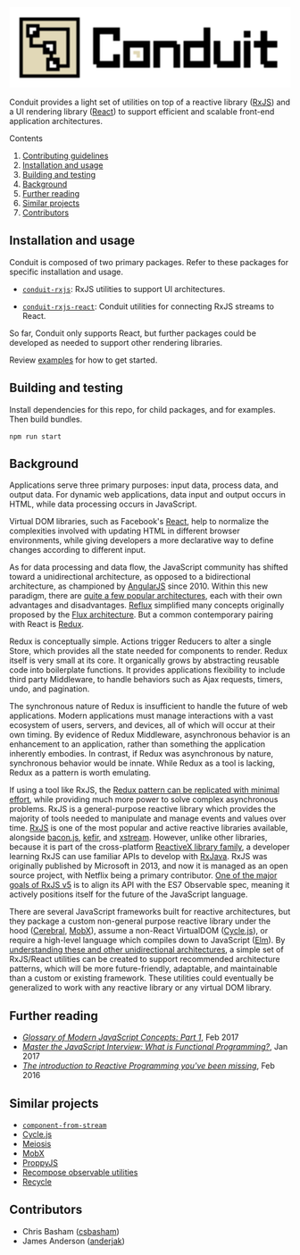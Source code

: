 <img width="840" src="https://raw.githubusercontent.com/basham/conduit-media/master/logo/conduit-logo.svg?sanitize=true" alt="Conduit">

Conduit provides a light set of utilities on top of a reactive library ([RxJS](http://reactivex.io/rxjs/)) and a UI rendering library ([React](https://reactjs.org/)) to support efficient and scalable front-end application architectures.

Contents

1. [Contributing guidelines](CONTRIBUTING.md)
2. [Installation and usage](#installation-and-usage)
3. [Building and testing](#building-and-testing)
4. [Background](#background)
5. [Further reading](#further-reading)
6. [Similar projects](#similar-projects)
7. [Contributors](#contributors)

## Installation and usage

Conduit is composed of two primary packages. Refer to these packages for specific installation and usage.

- [`conduit-rxjs`](packages/conduit-rxjs): RxJS utilities to support UI architectures.

- [`conduit-rxjs-react`](packages/conduit-rxjs-react): Conduit utilities for connecting RxJS streams to React.

So far, Conduit only supports React, but further packages could be developed as needed to support other rendering libraries.

Review [examples](examples) for how to get started.

## Building and testing

Install dependencies for this repo, for child packages, and for examples. Then build bundles.

```
npm run start
```

## Background

Applications serve three primary purposes: input data, process data, and output data. For dynamic web applications, data input and output occurs in HTML, while data processing occurs in JavaScript.

Virtual DOM libraries, such as Facebook's [React](https://facebook.github.io/react/), help to normalize the complexities involved with updating HTML in different browser environments, while giving developers a more declarative way to define changes according to different input.

As for data processing and data flow, the JavaScript community has shifted toward a unidirectional architecture, as opposed to a bidirectional architecture, as championed by [AngularJS](https://angularjs.org/) since 2010. Within this new paradigm, there are [quite a few popular architectures](http://staltz.com/unidirectional-user-interface-architectures.html), each with their own advantages and disadvantages. [Reflux](https://github.com/reflux/refluxjs) simplified many concepts originally proposed by the [Flux architecture](https://github.com/facebook/flux/). But a common contemporary pairing with React is [Redux](http://redux.js.org/).

Redux is conceptually simple. Actions trigger Reducers to alter a single Store, which provides all the state needed for components to render. Redux itself is very small at its core. It organically grows by abstracting reusable code into boilerplate functions. It provides applications flexibility to include third party Middleware, to handle behaviors such as Ajax requests, timers, undo, and pagination.

The synchronous nature of Redux is insufficient to handle the future of web applications. Modern applications must manage interactions with a vast ecosystem of users, servers, and devices, all of which will occur at their own timing. By evidence of Redux Middleware, asynchronous behavior is an enhancement to an application, rather than something the application inherently embodies. In contrast, if Redux was asynchronous by nature, synchronous behavior would be innate. While Redux as a tool is lacking, Redux as a pattern is worth emulating.

If using a tool like RxJS, the [Redux pattern can be replicated with minimal effort](http://redux.js.org/docs/introduction/PriorArt.html#rx), while providing much more power to solve complex asynchronous problems. RxJS is a general-purpose reactive library which provides the majority of tools needed to manipulate and manage events and values over time. [RxJS](http://reactivex.io/rxjs/) is one of the most popular and active reactive libraries available, alongside [bacon.js](https://github.com/baconjs/bacon.js), [kefir](https://github.com/rpominov/kefir), and [xstream](https://github.com/staltz/xstream). However, unlike other libraries, because it is part of the cross-platform [ReactiveX library family](http://reactivex.io/), a developer learning RxJS can use familiar APIs to develop with [RxJava](https://github.com/ReactiveX/RxJava). RxJS was originally published by Microsoft in 2013, and now it is managed as an open source project, with Netflix being a primary contributor. [One of the major goals of RxJS v5](https://github.com/ReactiveX/rxjs/blob/master/MIGRATION.md) is to align its API with the ES7 Observable spec, meaning it actively positions itself for the future of the JavaScript language.

There are several JavaScript frameworks built for reactive architectures, but they package a custom non-general purpose reactive library under the hood ([Cerebral](http://www.cerebraljs.com/), [MobX](https://github.com/mobxjs/mobx)), assume a non-React VirtualDOM ([Cycle.js](https://cycle.js.org/)), or require a high-level language which compiles down to JavaScript ([Elm](http://elm-lang.org/)). By [understanding these and other unidirectional architectures](http://staltz.com/unidirectional-user-interface-architectures.html), a simple set of RxJS/React utilities can be created to support recommended architecture patterns, which will be more future-friendly, adaptable, and maintainable than a custom or existing framework. These utilities could eventually be generalized to work with any reactive library or any virtual DOM library.

## Further reading

- [*Glossary of Modern JavaScript Concepts: Part 1*](https://dzone.com/articles/glossary-of-modern-javascript-concepts-part-1), Feb 2017
- [*Master the JavaScript Interview: What is Functional Programming?*](https://medium.com/javascript-scene/master-the-javascript-interview-what-is-functional-programming-7f218c68b3a0#.5urj6rvuw), Jan 2017
- [*The introduction to Reactive Programming you've been missing*](https://gist.github.com/staltz/868e7e9bc2a7b8c1f754), Feb 2016

## Similar projects

- [`component-from-stream`](https://github.com/zenyway/component-from-stream)
- [Cycle.js](https://cycle.js.org/)
- [Meiosis](https://meiosis.js.org/)
- [MobX](https://github.com/mobxjs/mobx)
- [ProppyJS](https://proppyjs.com/)
- [Recompose observable utilities](https://github.com/acdlite/recompose/blob/master/docs/API.md#observable-utilities)
- [Recycle](https://recycle.js.org/)

## Contributors

- Chris Basham ([csbasham](https://github.iu.edu/csbasham))
- James Anderson ([anderjak](https://github.iu.edu/anderjak))
